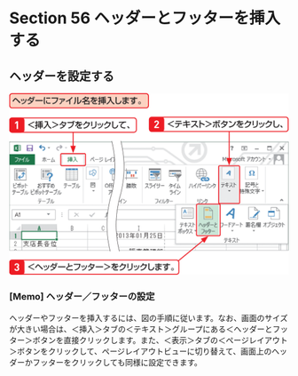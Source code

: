 # Section 56 ヘッダーとフッターを挿入する

## ヘッダーを設定する

![](001.png)

### [Memo] ヘッダー／フッターの設定

ヘッダーやフッターを挿入するには、図の手順に従います。なお、画面のサイズが大きい場合は、＜挿入＞タブの＜テキスト＞グループにある＜ヘッダーとフッター＞ボタンを直接クリックします。また、＜表示＞タブの＜ページレイアウト＞ボタンをクリックして、ページレイアウトビューに切り替えて、画面上のヘッダーかフッターをクリックしても同様に設定できます。
